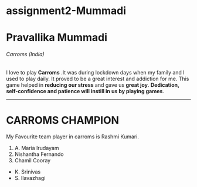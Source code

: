 # assignment2-Mummadi

# Pravallika Mummadi

###### Carroms (India)

I love to play **Carroms** .It was during lockdown days when my family and I used to play daily. It proved to be a great interest and addiction for me. This game helped in **reducing our stress** and gave us **great joy**. **Dedication, self-confidence and patience will instill in us by playing games**.


***********************
# CARROMS CHAMPION
My Favourite team player in carroms is Rashmi Kumari.
1. A. Maria Irudayam
2. Nishantha Fernando
3. Chamil Cooray

* K. Srinivas
* S. Ilavazhagi
